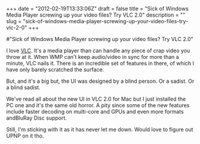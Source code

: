 +++
date = "2012-02-19T13:33:06Z"
draft = false
title = "Sick of Windows Media Player screwing up your video files? Try VLC 2.0"
description = ""
slug = "sick-of-windows-media-player-screwing-up-your-video-files-try-vlc-2-0"
+++

#"Sick of Windows Media Player screwing up your video files? Try VLC 2.0"

I love <a href="http://www.videolan.org/">VLC</a>. It's a media player than can handle any piece of crap video you throw at it. When WMP can't keep audio/video in sync for more than a minute, VLC nails it. There is an incredible set of features in there, of which I have only barely scratched the surface.

But, and it's a big but, the UI was designed by a blind person. Or a sadist. Or a blind sadist.

We've read all about the new UI in VLC 2.0 for Mac but I just installed the PC one and it's the same old horror. A pity since some of the new features include faster decoding on multi-core and GPUs and even more formats andBluRay Disc support.

Still, I'm sticking with it as it has never let me down. Would love to figure out UPNP on it tho.

&nbsp;